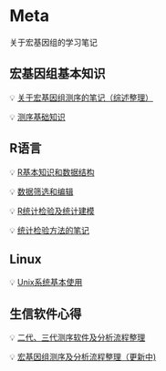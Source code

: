 # Meta

关于宏基因组的学习笔记

## 宏基因组基本知识

:bulb: [关于宏基因组测序的笔记（综述整理）](https://github.com/Zhang-EK/Metagenome-markdown/blob/main/Metagenome%20.md)

:bulb: [测序基础知识](https://github.com/Zhang-EK/Metagenome-markdown/blob/main/宏基因组基础知识.md)

## R语言

:bulb:  [R基本知识和数据结构](https://github.com/Zhang-EK/Meta/blob/main/R_course1.R)

:bulb:  [数据筛选和编辑](https://github.com/Zhang-EK/Meta/blob/main/R_course2.R)

:bulb:  [R统计检验及统计建模](https://github.com/Zhang-EK/Meta/blob/main/R_course3.R)  

:bulb:  [统计检验方法的笔记](https://github.com/Zhang-EK/Meta/blob/main/test.method.md)

## Linux

:bulb:  [Unix系统基本使用](https://zhang-ek.github.io/2022/12/01/Unix_intro/)  

## 生信软件心得
:bulb:  [二代、三代测序软件及分析流程整理](https://zhang-ek.github.io/2022/12/09/基因测序分析软件及流程（非meta）/)  

:bulb:  [宏基因组测序及分析流程整理（更新中)](https://zhang-ek.github.io/2023/01/04/二代、三代宏基因组测序及分析流程/)  


